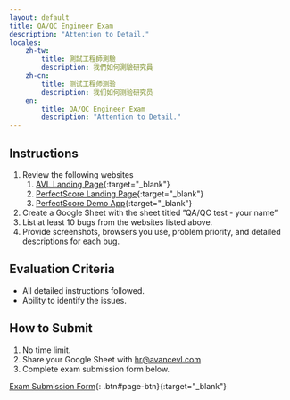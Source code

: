 ```yaml
---
layout: default
title: QA/QC Engineer Exam
description: "Attention to Detail."
locales:
    zh-tw:
        title: 測試工程師測驗
        description: 我們如何測驗研究員
    zh-cn:
        title: 测试工程师测验
        description: 我们如何测验研究员
    en:
        title: QA/QC Engineer Exam
        description: "Attention to Detail."
---
```


<a name="zh-tw"></a>

<a name="zh-cn"></a>

<a name="en"></a>

## Instructions

1. Review the following websites
    1. [AVL Landing Page](https://www.avancevl.com/){:target="_blank"}
    1. [PerfectScore Landing Page](https://www.getperfectscore.com/en/sat/student){:target="_blank"}
    1. [PerfectScore Demo App](https://demo.getperfectscore.com/){:target="_blank"}
1. Create a Google Sheet with the sheet titled ”QA/QC test - your name”
1. List at least 10 bugs from the websites listed above.
1. Provide screenshots, browsers you use, problem priority, and detailed descriptions for each bug.

## Evaluation Criteria

* All detailed instructions followed.
* Ability to identify the issues.

## How to Submit

1. No time limit.
1. Share your Google Sheet with [hr@avancevl.com](mailto:hr@avancevl.com)
1. Complete exam submission form below.

[Exam Submission Form](https://forms.gle/fFAgKv7WB2NDq5Ah6){: .btn#page-btn}{:target="_blank"}

